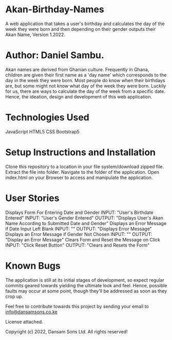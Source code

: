 # Akan-Birthday-Names

A web application that takes a user's birthday and calculates the day of the week they were born and then depending on their gender outputs their Akan Name, Version 1.2022.
# Author: Daniel Sambu.
Akan names are derived from Ghanian culture. Frequently in Ghana, children are given their first name as a 'day name' which corresponds to the day in the week they were born. Most people do know when their birthdays are, but some might not know what day of the week they were born. Luckily for us, there are ways to calculate the day of the week from a specific date. Hence, the ideation, design and development of this web application.

# Technologies Used
JavaScript
HTML5 
CSS 
Bootstrap5

# Setup Instructions and Installation
Clone this repository to a location in your file system/download zipped file.
Extract the file into folder.
Navigate to the folder of the application.
Open index.html on your Browser to access and manipulate the application.

# User Stories
Displays Form For Entering Date and Gender
INPUT: "User's Birthdate Entered"
INPUT: "User's Gender Entered"
OUTPUT: "Displays User's Akan Name According to Submitted Date and Gender"
Displays an Error Message if Date Input Left Blank
INPUT: ""
OUTPUT: "Displays Error Message"
Displays an Error Message if Gender Not Chosen
INPUT: ""
OUTPUT: "Display an Error Message"
Clears Form and Reset the Message on Click
INPUT: "Click Reset Button"
OUTPUT: "Clears and Resets the Form"

# Known Bugs
The application is still at its initial stages of development, so expect regular commits geared towards yielding the ultimate look and feel. Hence, possible faults may occur at some point, though they'll be addressed as soon as they crop up.

Feel  free to contribute towards this project by sending your email to info@dansamsons.co.ke

License attached.

Copyright (c) 2022, Dansam Sons Ltd. All rights reserved!
